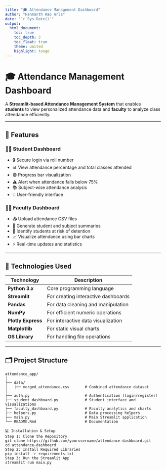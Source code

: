 ```yaml
---
title: "🎓 Attendance Management Dashboard"
author: "Hanmanth Rao Arla"
date: "`r Sys.Date()`"
output:
  html_document:
    toc: true
    toc_depth: 3
    toc_float: true
    theme: united
    highlight: tango
---
```


# 🎓 Attendance Management Dashboard

A **Streamlit-based Attendance Management System** that enables **students** to view personalized attendance data and **faculty** to analyze class attendance efficiently.

---

## 🚀 Features

### 👩‍🎓 Student Dashboard
- 🔒 Secure login via roll number  
- 📊 View attendance percentage and total classes attended  
- 🟢 Progress bar visualization  
- ⚠️ Alert when attendance falls below 75%  
- 📚 Subject-wise attendance analysis  
- 💡 User-friendly interface  

### 👩‍🏫 Faculty Dashboard
- 📤 Upload attendance CSV files  
- 🧾 Generate student and subject summaries  
- 🚫 Identify students at risk of detention  
- 📈 Visualize attendance using bar charts  
- ⚡ Real-time updates and statistics  

---

## 🧠 Technologies Used

| Technology | Description |
|-------------|-------------|
| **Python 3.x** | Core programming language |
| **Streamlit** | For creating interactive dashboards |
| **Pandas** | For data cleaning and manipulation |
| **NumPy** | For efficient numeric operations |
| **Plotly Express** | For interactive data visualization |
| **Matplotlib** | For static visual charts |
| **OS Library** | For handling file operations |

---

## 🗂️ Project Structure

```plaintext
attendance_app/
│
├── data/
│   ├── merged_attendance.csv       # Combined attendance dataset
│
├── auth.py                         # Authentication (login/register)
├── student_dashboard.py            # Student interface and visualizations
├── faculty_dashboard.py            # Faculty analytics and charts
├── helpers.py                      # Data processing helpers
├── main.py                         # Main Streamlit application
└── README.Rmd                      # Documentation

💻 Installation & Setup
Step 1: Clone the Repository
git clone https://github.com/yourusername/attendance-dashboard.git
cd attendance-dashboard
Step 2: Install Required Libraries
pip install -r requirements.txt
Step 3: Run the Streamlit App
streamlit run main.py
